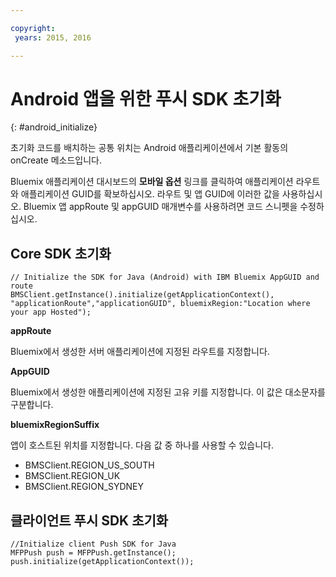 ```yaml
---

copyright:
 years: 2015, 2016

---
```


# Android 앱을 위한 푸시 SDK 초기화
{: #android_initialize}

초기화 코드를 배치하는 공통 위치는 Android 애플리케이션에서 기본 활동의 onCreate 메소드입니다. 

Bluemix 애플리케이션 대시보드의 **모바일 옵션** 링크를 클릭하여 애플리케이션 라우트와 애플리케이션 GUID를 확보하십시오. 라우트 및 앱 GUID에 이러한 값을 사용하십시오. Bluemix 앱 appRoute 및 appGUID 매개변수를 사용하려면 코드 스니펫을 수정하십시오. 


## Core SDK 초기화

```
// Initialize the SDK for Java (Android) with IBM Bluemix AppGUID and route
BMSClient.getInstance().initialize(getApplicationContext(), "applicationRoute","applicationGUID", bluemixRegion:"Location where your app Hosted");
```


**appRoute**

Bluemix에서 생성한 서버 애플리케이션에 지정된 라우트를 지정합니다.

**AppGUID**

Bluemix에서 생성한 애플리케이션에 지정된 고유 키를 지정합니다. 이 값은 대소문자를 구분합니다. 

**bluemixRegionSuffix**

앱이 호스트된 위치를 지정합니다. 다음 값 중 하나를 사용할 수 있습니다. 

- BMSClient.REGION_US_SOUTH
- BMSClient.REGION_UK
- BMSClient.REGION_SYDNEY

## 클라이언트 푸시 SDK 초기화

```
//Initialize client Push SDK for Java
MFPPush push = MFPPush.getInstance();
push.initialize(getApplicationContext());
```
